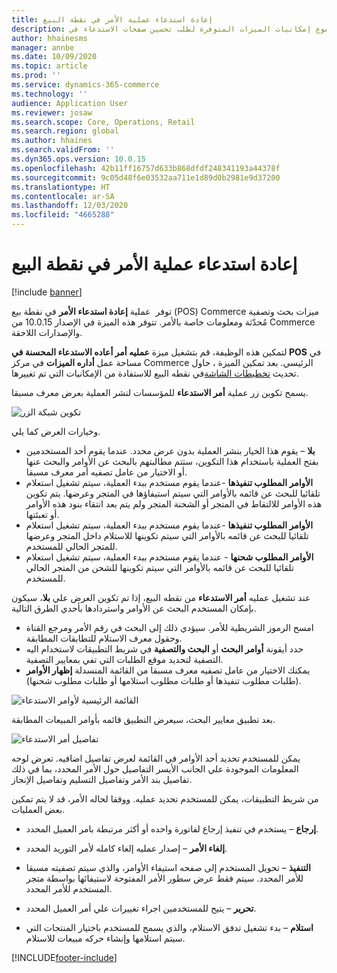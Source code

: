 ```yaml
---
title: إعادة استدعاء عملية الأمر في نقطة البيع
description: يشرح هذا الموضوع إمكانيات الميزات المتوفرة لطلب تحسين صفحات الاستدعاء في POS.
author: hhainesms
manager: annbe
ms.date: 10/09/2020
ms.topic: article
ms.prod: ''
ms.service: dynamics-365-commerce
ms.technology: ''
audience: Application User
ms.reviewer: josaw
ms.search.scope: Core, Operations, Retail
ms.search.region: global
ms.author: hhaines
ms.search.validFrom: ''
ms.dyn365.ops.version: 10.0.15
ms.openlocfilehash: 42b11ff16757d633b868dfdf248341193a44378f
ms.sourcegitcommit: 9c05d48f6e03532aa711e1d89d0b2981e9d37200
ms.translationtype: HT
ms.contentlocale: ar-SA
ms.lasthandoff: 12/03/2020
ms.locfileid: "4665288"
---
```

# <a name="recall-order-operation-in-pos"></a>إعادة استدعاء عملية الأمر في نقطة البيع

[!include [banner](includes/banner.md)]

توفر ‏ عملية **إعادة استدعاء الأمر** في نقطة بيع (POS) Commerce ميزات بحث وتصفية مُحدّثة ومعلومات خاصة بالأمر. تتوفر هذه الميزة في الإصدار 10.0.15 من Commerce والإصدارات اللاحقة.

لتمكين هذه الوظيفة، قم بتشغيل ميزة **عمليه أمر أعاده الاستدعاء المحسنة في POS** في مساحة عمل **أداره الميزات** في مركز Commerce الرئيسي. بعد تمكين الميزة ، حاول تحديث [تخطيطات الشاشة](pos-screen-layouts.md)في نقطه البيع للاستفادة من الإمكانيات التي تم تغييرها.

يسمح تكوين زر عملية **أمر الاستدعاء** للمؤسسات لنشر العملية بعرض معرف مسبقا.

![تكوين شبكة الزر](media/recallorderbuttongrid.png)

وخيارات العرض كما يلي.
- **بلا** – يقوم هذا الخيار بنشر العملية بدون عرض محدد. عندما يقوم أحد المستخدمين بفتح العملية باستخدام هذا التكوين، ستتم مطالبتهم بالبحث عن الأوامر والبحث عنها أو الاختيار من عامل تصفيه أمر معرف مسبقا.
- **الأوامر المطلوب تنفيذها** -عندما يقوم مستخدم ببدء العملية، سيتم تشغيل استعلام تلقائيا للبحث عن قائمه بالأوامر التي سيتم استيفاؤها في المتجر وعرضها. يتم تكوين هذه الأوامر للالتقاط في المتجر أو الشحنة المتجر ولم يتم بعد انتقاء بنود هذه الأوامر أو تعبئتها.
- **الأوامر المطلوب تنفيذها** -عندما يقوم مستخدم ببدء العملية، سيتم تشغيل استعلام تلقائيا للبحث عن قائمه بالأوامر التي سيتم تكوينها للاستلام داخل المتجر وعرضها للمتجر الحالي للمستخدم.
- **الأوامر المطلوب شحنها** - عندما يقوم مستخدم ببدء العملية، سيتم تشغيل استعلام تلقائيا للبحث عن قائمه بالأوامر التي سيتم تكوينها للشحن من المتجر الحالي للمستخدم.

عند تشغيل عمليه **أمر الاستدعاء** من نقطه البيع، إذا تم تكوين العرض علي **بلا**، سيكون بإمكان المستخدم البحث عن الأوامر واستردادها بأحدي الطرق التالية.
- امسح الرموز الشريطية للأمر. سيؤدي ذلك إلى البحث في رقم الأمر ومرجع القناة وحقول معرف الاستلام للتطابقات المطابقة.
- حدد أيقونة **أوامر البحث** أو **البحث والتصفية** في شريط التطبيقات لاستخدام اليه التصفية لتحديد موقع الطلبات التي تفي بمعايير التصفية.
- يمكنك الاختيار من عامل تصفيه معرف مسبقا من القائمة المنسدلة **إظهار الأوامر** (طلبات مطلوب تنفيذها أو طلبات مطلوب استلامها أو طلبات مطلوب شحنها).

![القائمة الرئيسية لأوامر الاستدعاء](media/recallordermain.png)

بعد تطبيق معايير البحث، سيعرض التطبيق قائمه بأوامر المبيعات المطابقة.

![تفاصيل أمر الاستدعاء](media/orderrecalldetail.png)

يمكن للمستخدم تحديد أحد الأوامر في القائمة لعرض تفاصيل اضافيه. تعرض لوحه المعلومات الموجودة علي الجانب الأيسر التفاصيل حول الأمر المحدد، بما في ذلك تفاصيل بند الأمر وتفاصيل التسليم وتفاصيل الإنجاز.

من شريط التطبيقات، يمكن للمستخدم تحديد عمليه. ووفقا لحاله الأمر، قد لا يتم تمكين بعض العمليات.

- **إرجاع** – يستخدم في تنفيذ إرجاع لفاتورة واحده أو أكثر مرتبطة بامر العميل المحدد.

- **إلغاء الأمر** – إصدار عمليه إلغاء كامله لأمر التوريد المحدد.

- **التنفيذ** – تحويل المستخدم إلى صفحه استيفاء الأوامر، والذي سيتم تصفيته مسبقا للأمر المحدد. سيتم فقط عرض سطور الأمر المفتوحة لاستيفائها بواسطة متجر المستخدم للأمر المحدد.

- **تحرير** – يتيح للمستخدمين اجراء تغييرات علي أمر العميل المحدد.

- **استلام** – بدء تشغيل تدفق الاستلام، والذي يسمح للمستخدم باختيار المنتجات التي سيتم استلامها وإنشاء حركه مبيعات للاستلام.


[!INCLUDE[footer-include](../includes/footer-banner.md)]
